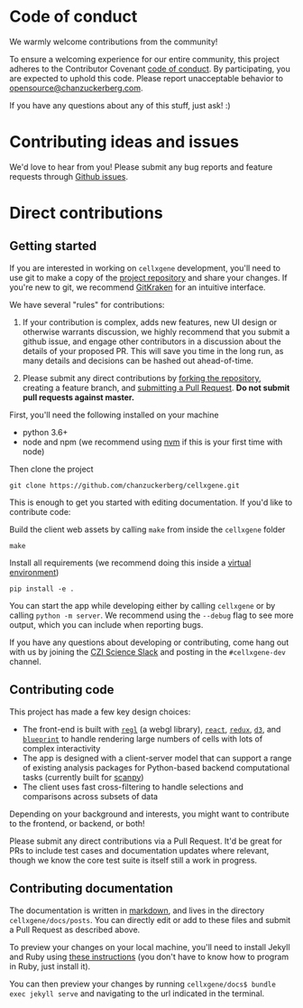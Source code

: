 # Code of conduct

We warmly welcome contributions from the community!

To ensure a welcoming experience for our entire community, this project adheres to the Contributor Covenant
[code of conduct](https://github.com/chanzuckerberg/.github/tree/master/CODE_OF_CONDUCT.md).
By participating, you are expected to uphold this code. Please report unacceptable behavior
to opensource@chanzuckerberg.com.

If you have any questions about any of this stuff, just ask! :)

# Contributing ideas and issues

We'd love to hear from you! Please submit any bug reports and feature requests through [Github issues](https://github.com/chanzuckerberg/cellxgene/issues).

# Direct contributions

## Getting started

If you are interested in working on `cellxgene` development, you'll need to use git to make a copy of the [project repository](https://www.youtube.com/watch?v=A-4WltCTVms&list=PLe6EXFvnTV7-_41SpakZoTIYCgX4aMTdU&index=2&t=0s) and share your changes.
If you're new to git, we recommend [GitKraken](https://www.gitkraken.com/) for an intuitive interface.

We have several "rules" for contributions:

1. If your contribution is complex, adds new features, new UI design or otherwise warrants discussion, we highly recommend that you submit a github issue, and engage other contributors in a discussion about the details of your proposed PR. This will save you time in the long run, as many details and decisions can be hashed out ahead-of-time.

2. Please submit any direct contributions by [forking the repository](https://www.youtube.com/watch?v=Lb4yvfrX_7I&list=PLe6EXFvnTV7-_41SpakZoTIYCgX4aMTdU&index=3&t=9s), creating a feature branch, and [submitting a Pull Request](https://www.youtube.com/watch?v=2VX1ISk9XH8&list=PLe6EXFvnTV7-_41SpakZoTIYCgX4aMTdU&index=9&t=0s). **Do not submit pull requests against master.**

First, you'll need the following installed on your machine

- python 3.6+
- node and npm (we recommend using [nvm](https://github.com/creationix/nvm) if this is your first time with node)

Then clone the project

```
git clone https://github.com/chanzuckerberg/cellxgene.git
```

This is enough to get you started with editing documentation. If you'd like to contribute code:

Build the client web assets by calling `make` from inside the `cellxgene` folder

```
make
```

Install all requirements (we recommend doing this inside a [virtual environment](install))

```
pip install -e .
```

You can start the app while developing either by calling `cellxgene` or by calling `python -m server`. We recommend using the `--debug` flag to see more output, which you can include when reporting bugs.

If you have any questions about developing or contributing, come hang out with us by joining the [CZI Science Slack](https://join-cellxgene-users.herokuapp.com/) and posting in the `#cellxgene-dev` channel.

## Contributing code

This project has made a few key design choices:

- The front-end is built with [`regl`](https://github.com/regl-project/regl) (a webgl library), [`react`](https://reactjs.org/), [`redux`](https://redux.js.org/), [`d3`](https://github.com/d3/d3), and [`blueprint`](https://blueprintjs.com/docs/#core) to handle rendering large numbers of cells with lots of complex interactivity
- The app is designed with a client-server model that can support a range of existing analysis packages for Python-based backend computational tasks (currently built for [scanpy](https://github.com/theislab/scanpy))
- The client uses fast cross-filtering to handle selections and comparisons across subsets of data

Depending on your background and interests, you might want to contribute to the frontend, or backend, or both!

Please submit any direct contributions via a Pull Request. It'd be great for PRs to include test cases and documentation updates where relevant, though we know the core test suite is itself still a work in progress.

## Contributing documentation

The documentation is written in [markdown](https://github.com/adam-p/markdown-here/wiki/Markdown-Cheatsheet), and lives in the directory `cellxgene/docs/posts`. You can directly edit or add to these files and submit a Pull Request as described above.

To preview your changes on your local machine, you'll need to install Jekyll and Ruby using [these instructions](https://jekyllrb.com/docs/installation/) (you don't have to know how to program in Ruby, just install it).

You can then preview your changes by running `cellxgene/docs$ bundle exec jekyll serve` and navigating to the url indicated in the terminal.
